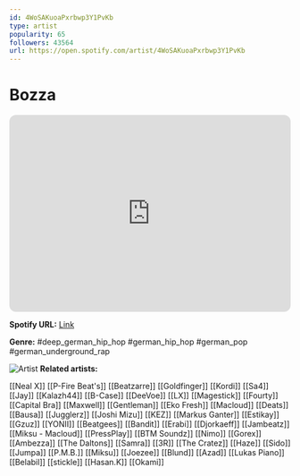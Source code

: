 ```yaml
---
id: 4WoSAKuoaPxrbwp3Y1PvKb
type: artist
popularity: 65
followers: 43564
url: https://open.spotify.com/artist/4WoSAKuoaPxrbwp3Y1PvKb
---
```

# Bozza

<iframe style="border-radius:12px" src="https://open.spotify.com/embed/artist/4WoSAKuoaPxrbwp3Y1PvKb" width="100%" height="352" frameBorder="0" allowfullscreen="" allow="autoplay; clipboard-write; encrypted-media; fullscreen; picture-in-picture" loading="lazy"></iframe>

**Spotify URL:** [Link](https://open.spotify.com/artist/4WoSAKuoaPxrbwp3Y1PvKb)

**Genre:**  #deep_german_hip_hop #german_hip_hop #german_pop #german_underground_rap

![Artist](https://i.scdn.co/image/ab6761610000e5ebc166d030e5a835c3190e165b)
**Related artists:**

[[Neal X]]
[[P-Fire Beat's]]
[[Beatzarre]]
[[Goldfinger]]
[[Kordi]]
[[Sa4]]
[[Jay]]
[[Kalazh44]]
[[B-Case]]
[[DeeVoe]]
[[LX]]
[[Magestick]]
[[Fourty]]
[[Capital Bra]]
[[Maxwell]]
[[Gentleman]]
[[Eko Fresh]]
[[Macloud]]
[[Deats]]
[[Bausa]]
[[Jugglerz]]
[[Joshi Mizu]]
[[KEZ]]
[[Markus Ganter]]
[[Estikay]]
[[Gzuz]]
[[YONII]]
[[Beatgees]]
[[Bandit]]
[[Erabi]]
[[Djorkaeff]]
[[Jambeatz]]
[[Miksu - Macloud]]
[[PressPlay]]
[[BTM Soundz]]
[[Nimo]]
[[Gorex]]
[[Ambezza]]
[[The Daltons]]
[[Samra]]
[[3R]]
[[The Cratez]]
[[Haze]]
[[Sido]]
[[Jumpa]]
[[P.M.B.]]
[[Miksu]]
[[Joezee]]
[[Blund]]
[[Azad]]
[[Lukas Piano]]
[[Belabil]]
[[stickle]]
[[Hasan.K]]
[[Okami]]
